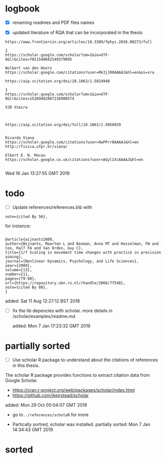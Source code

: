 


# logbook

* [x] renaming readmes and PDF files names


* [x] updated literature of RQA that can be 
	incorporated in the thesis



```
https://www.frontiersin.org/articles/10.3389/fphys.2018.00273/full

1
https://scholar.google.com/scholar?um=1&ie=UTF-8&lr&cites=7011540682549379095

Wolbert van den Hoorn
https://scholar.google.com/citations?user=Rk3jJ00AAAAJ&hl=en&oi=sra

```



```
https://aip.scitation.org/doi/10.1063/1.5024948

1
https://scholar.google.com/scholar?um=1&ie=UTF-8&lr&cites=15269402887216980574

VJD Vieira



```



```
https://aip.scitation.org/doi/full/10.1063/1.5050929


Ricardo Viana
https://scholar.google.com/citations?user=9wPPrr0AAAAJ&hl=en
http://fisica.ufpr.br/viana/

Elbert E. N. Macau
https://scholar.google.co.uk/citations?user=AGyl1XcAAAAJ&hl=en


```

Wed 16 Jan 13:27:55 GMT 2019







# todo

* [ ] Update references/references.bib with 

```
note={cited By 56},
```
for instance:

```

@article{wijnants2009,
author={Wijnants, Maarten L and Bosman, Anna MT and Hasselman, FW and Cox, Ralf FA and Van Orden, Guy C},
title={1/f Scaling in movement time changes with practice in precision aiming},
journal={Nonlinear Dynamics, Psychology, and Life Sciences},
year={2009},
volume={13},
number={1},
pages={79-98},
url={https://repository.ubn.ru.nl//handle/2066/77548},
note={cited By 88},
}

```

added: Sat 11 Aug 12:27:12 BST 2018



* [ ] fix the lib depencies with scholar.
	more details in /scholar/examples/readme.md


	added: Mon  7 Jan 17:23:32 GMT 2019


# partially sorted

* [ ]	Use scholar R package to understand about the citations of
	references in this thesis.

The scholar R package provides functions to extract citation data from Google Scholar.

* https://cran.r-project.org/web/packages/scholar/index.html
* https://github.com/jkeirstead/scholar

added: Mon 29 Oct 00:04:07 GMT 2018

* go to`../references/scholaR` for more


* Partically sortred, scholar was installed.
partially sorted: 
Mon  7 Jan 14:34:43 GMT 2019



# sorted 




